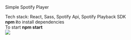 Simple Spotify Player


Tech stack: React, Sass, Spotify Api, Spotify Playback SDK<br/>
<b>npm i</b>to install dependencies <br/>
  To start <b>npm start</b><br/>
  ![](screen_capture.gif)
